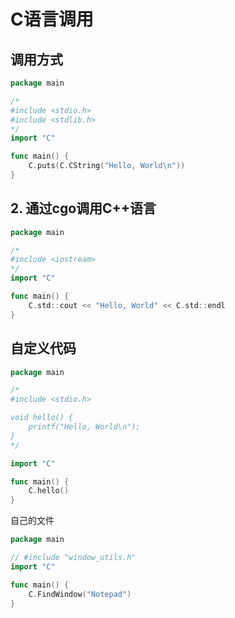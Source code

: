 # C语言调用

## 调用方式

```go
package main

/*
#include <stdio.h>
#include <stdlib.h>
*/
import "C"

func main() {
    C.puts(C.CString("Hello, World\n"))
}
```

## 2. 通过cgo调用C++语言

```go
package main

/*
#include <iostream>
*/
import "C"

func main() {
    C.std::cout << "Hello, World" << C.std::endl
}
```

## 自定义代码

```go
package main

/*
#include <stdio.h>

void hello() {
    printf("Hello, World\n");
}
*/

import "C"

func main() {
    C.hello()
}
```

自己的文件

```go
package main

// #include "window_utils.h"
import "C"

func main() {
    C.FindWindow("Notepad")
}
```